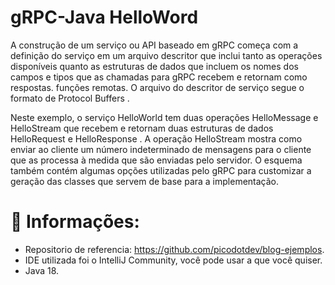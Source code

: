 # gRPC-Java HelloWord

A construção de um serviço ou API baseado em gRPC começa com a definição do serviço em um arquivo descritor que inclui tanto as operações disponíveis quanto as estruturas de dados que incluem os nomes dos campos e tipos que as chamadas para gRPC recebem e retornam como respostas. funções remotas. O arquivo do descritor de serviço segue o formato de Protocol Buffers .

Neste exemplo, o serviço HelloWorld tem duas operações HelloMessage e HelloStream que recebem e retornam duas estruturas de dados HelloRequest e HelloResponse . A operação HelloStream mostra como enviar ao cliente um número indeterminado de mensagens para o cliente que as processa à medida que são enviadas pelo servidor. O esquema também contém algumas opções utilizadas pelo gRPC para customizar a geração das classes que servem de base para a implementação.

# :hammer: Informações:
- Repositorio de referencia: https://github.com/picodotdev/blog-ejemplos.
- IDE utilizada foi o IntelliJ Community, você pode usar a que você quiser.
- Java 18.
